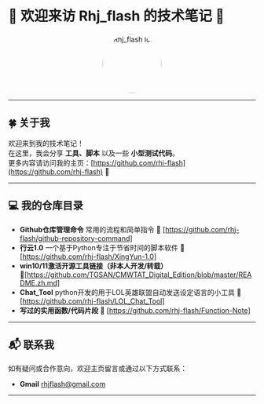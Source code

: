 # 🌟 欢迎来访 Rhj_flash 的技术笔记 🌟

<div align="center">
  <a href="https://github.com/rhj-flash" target="_blank">
    <img src="https://media.giphy.com/media/26xBwdIuRJiAIqHwA/giphy.gif" alt="Rhj_flash Icon" width="120" style="border-radius: 50%;">
  </a>
</div>

---

## 🍀 关于我

欢迎来到我的技术笔记！  
在这里，我会分享 **工具、脚本** 以及一些 **小型测试代码**。  
更多内容请访问我的主页：[https://github.com/rhj-flash](https://github.com/rhj-flash) 🚀

---

## 💻 我的仓库目录

- **Github仓库管理命令**  常用的流程和简单指令  🔗 [https://github.com/rhj-flash/github-repository-command]
- **行云1.0**  一个基于Python专注于节省时间的脚本软件  🔗 [https://github.com/rhj-flash/XingYun-1.0]
- **win10/11激活开源工具链接（非本人开发/转载）**  🔗[https://github.com/TGSAN/CMWTAT_Digital_Edition/blob/master/README.zh.md]
- **Chat_Tool**  python开发的用于LOL英雄联盟自动发送设定语言的小工具  🔗 [https://github.com/rhj-flash/LOL_Chat_Tool]
- **写过的实用函数/代码片段**  🔗 [https://github.com/rhj-flash/Function-Note]




---

## 📬 联系我

如有疑问或合作意向，欢迎主页留言或通过以下方式联系：

- **Gmail**  rhjflash@gmail.com
---


